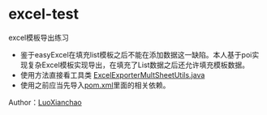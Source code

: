 # excel-test
excel模板导出练习

- 鉴于easyExcel在填充list模板之后不能在添加数据这一缺陷。本人基于poi实现复杂Excel模板实现导出，在填充了List数据之后还允许填充模板数据。
- 使用方法直接看工具类 [ExcelExporterMultSheetUtils.java](src%2Fmain%2Fjava%2Fcom%2Fexample%2Fexceltest%2FExcelExporterMultSheetUtils.java)
- 使用之前应当先导入[pom.xml](pom.xml)里面的相关依赖。

Author：[LuoXianchao]()
